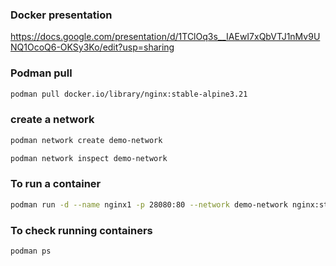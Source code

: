 ### Docker presentation

https://docs.google.com/presentation/d/1TClOq3s__IAEwI7xQbVTJ1nMv9UNQ1OcoQ6-OKSy3Ko/edit?usp=sharing

### Podman pull

```bash
podman pull docker.io/library/nginx:stable-alpine3.21
```

### create a network

```bash
podman network create demo-network

podman network inspect demo-network
```

### To run a container 

```bash
podman run -d --name nginx1 -p 28080:80 --network demo-network nginx:stable-alpine3.21 
```

### To check running containers 

```bash
podman ps
```